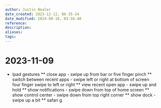 ```yaml
---
author: Justin Bealer
date_created: 2023-12-12, 06-35-24
date_modified: 2024-09-18, 03-56-40
reference: 
description: 
aliases: 
tags: 
---
```

# 2023-11-09
* Ipad gestures
** close app - swipe up from bar or five finger pinch
** switch between recent apps - swipe left or right at bottom of screen four finger swipe to left or right
** view recent open app - swipe up and hold
** show notifications - swipe down from top of home screen
** show control center - swipe down from top right corner
** show dock - swipe up a bit
** safari g
